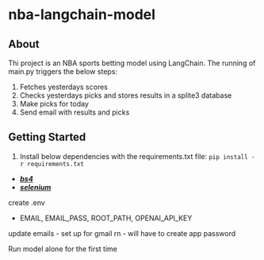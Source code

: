 # nba-langchain-model

## About
Thi project is an NBA sports betting model using LangChain.
The running of main.py triggers the below steps:
1. Fetches yesterdays scores
2. Checks yesterdays picks and stores results in a splite3 database
3. Make picks for today
4. Send email with results and picks

## Getting Started
1. Install below dependencies with the requirements.txt file: `pip install -r requirements.txt`
  * <a href="https://www.crummy.com/software/BeautifulSoup/bs4/doc/">***bs4***</a>
  * <a href="[https://www.crummy.com/software/BeautifulSoup/bs4/doc/](https://www.selenium.dev/documentation/)">***selenium***</a>

create .env
- EMAIL, EMAIL_PASS, ROOT_PATH, OPENAI_API_KEY

update emails - set up for gmail rn - will have to create app password

Run model alone for the first time
